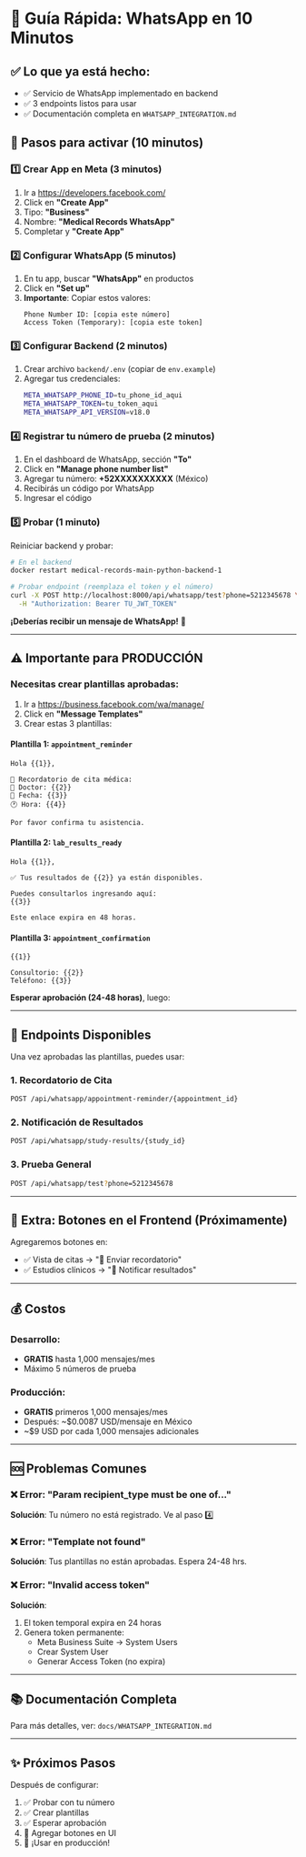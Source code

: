 # 🚀 Guía Rápida: WhatsApp en 10 Minutos

## ✅ Lo que ya está hecho:
- ✅ Servicio de WhatsApp implementado en backend
- ✅ 3 endpoints listos para usar
- ✅ Documentación completa en `WHATSAPP_INTEGRATION.md`

## 📝 Pasos para activar (10 minutos)

### 1️⃣ Crear App en Meta (3 minutos)

1. Ir a https://developers.facebook.com/
2. Click en **"Create App"**
3. Tipo: **"Business"**
4. Nombre: **"Medical Records WhatsApp"**
5. Completar y **"Create App"**

### 2️⃣ Configurar WhatsApp (5 minutos)

1. En tu app, buscar **"WhatsApp"** en productos
2. Click en **"Set up"**
3. **Importante**: Copiar estos valores:
   ```
   Phone Number ID: [copia este número]
   Access Token (Temporary): [copia este token]
   ```

### 3️⃣ Configurar Backend (2 minutos)

1. Crear archivo `backend/.env` (copiar de `env.example`)
2. Agregar tus credenciales:
   ```bash
   META_WHATSAPP_PHONE_ID=tu_phone_id_aqui
   META_WHATSAPP_TOKEN=tu_token_aqui
   META_WHATSAPP_API_VERSION=v18.0
   ```

### 4️⃣ Registrar tu número de prueba (2 minutos)

1. En el dashboard de WhatsApp, sección **"To"**
2. Click en **"Manage phone number list"**
3. Agregar tu número: **+52XXXXXXXXXX** (México)
4. Recibirás un código por WhatsApp
5. Ingresar el código

### 5️⃣ Probar (1 minuto)

Reiniciar backend y probar:

```bash
# En el backend
docker restart medical-records-main-python-backend-1

# Probar endpoint (reemplaza el token y el número)
curl -X POST http://localhost:8000/api/whatsapp/test?phone=5212345678 \
  -H "Authorization: Bearer TU_JWT_TOKEN"
```

**¡Deberías recibir un mensaje de WhatsApp!** 🎉

---

## ⚠️ Importante para PRODUCCIÓN

### Necesitas crear plantillas aprobadas:

1. Ir a https://business.facebook.com/wa/manage/
2. Click en **"Message Templates"**
3. Crear estas 3 plantillas:

#### Plantilla 1: `appointment_reminder`
```
Hola {{1}}, 

📅 Recordatorio de cita médica:
🏥 Doctor: {{2}}
📆 Fecha: {{3}}
🕐 Hora: {{4}}

Por favor confirma tu asistencia.
```

#### Plantilla 2: `lab_results_ready`
```
Hola {{1}},

✅ Tus resultados de {{2}} ya están disponibles.

Puedes consultarlos ingresando aquí:
{{3}}

Este enlace expira en 48 horas.
```

#### Plantilla 3: `appointment_confirmation`
```
{{1}}

Consultorio: {{2}}
Teléfono: {{3}}
```

**Esperar aprobación (24-48 horas)**, luego:

---

## 🎯 Endpoints Disponibles

Una vez aprobadas las plantillas, puedes usar:

### 1. Recordatorio de Cita
```bash
POST /api/whatsapp/appointment-reminder/{appointment_id}
```

### 2. Notificación de Resultados
```bash
POST /api/whatsapp/study-results/{study_id}
```

### 3. Prueba General
```bash
POST /api/whatsapp/test?phone=5212345678
```

---

## 🎁 Extra: Botones en el Frontend (Próximamente)

Agregaremos botones en:
- ✅ Vista de citas → "📱 Enviar recordatorio"
- ✅ Estudios clínicos → "📱 Notificar resultados"

---

## 💰 Costos

### Desarrollo:
- **GRATIS** hasta 1,000 mensajes/mes
- Máximo 5 números de prueba

### Producción:
- **GRATIS** primeros 1,000 mensajes/mes
- Después: ~$0.0087 USD/mensaje en México
- ~$9 USD por cada 1,000 mensajes adicionales

---

## 🆘 Problemas Comunes

### ❌ Error: "Param recipient_type must be one of..."
**Solución**: Tu número no está registrado. Ve al paso 4️⃣

### ❌ Error: "Template not found"
**Solución**: Tus plantillas no están aprobadas. Espera 24-48 hrs.

### ❌ Error: "Invalid access token"
**Solución**: 
1. El token temporal expira en 24 horas
2. Genera token permanente:
   - Meta Business Suite → System Users
   - Crear System User
   - Generar Access Token (no expira)

---

## 📚 Documentación Completa

Para más detalles, ver: `docs/WHATSAPP_INTEGRATION.md`

---

## ✨ Próximos Pasos

Después de configurar:
1. ✅ Probar con tu número
2. ✅ Crear plantillas
3. ✅ Esperar aprobación
4. 📱 Agregar botones en UI
5. 🚀 ¡Usar en producción!

